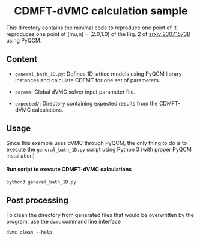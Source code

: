 <div align="center">

# CDMFT-dVMC calculation sample

</div>

This directory contains the minimal code to reproduce one point of 
It reproduces one point of (mu,n) = (2.0,1.0) of the Fig. 2 of 
[arxiv:2307.15738](https://arxiv.org/abs/2307.15738) using PyQCM.

## Content

- `general_bath_1D.py`: Defines 1D lattice models using PyQCM library instances and calculate CDFMT for one set of parameters.

- `params`: Global dVMC solver input parameter file.

- `expected/`: Directory containing expected results from the CDMFT-dVMC calculations.

## Usage

Since this example uses dVMC through PyQCM, the only thing to do is to execute
the `general_bath_1D.py` script using Python 3 (with proper PyQCM installation)

#### Run script to execute CDMFT-dVMC calculations

```shell
python3 general_bath_1D.py
```

## Post processing

To clean the directory from generated files that would be overwritten by the program,
use the `dvmc` command line interface

```shell
dvmc clean --help
```
